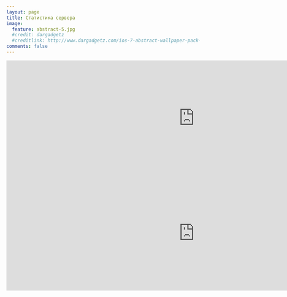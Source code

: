 ```yaml
---
layout: page
title: Статистика сервера
image:
  feature: abstract-5.jpg
  #credit: dargadgetz
  #creditlink: http://www.dargadgetz.com/ios-7-abstract-wallpaper-pack-for-iphone-5-and-ipod-touch-retina/
comments: false
---
```


<center>
<iframe id="iframe1" src="http://terraria-servers.com/statistics/chart/daily/players/178/" height="300" width="980" frameborder="0" marginwidth="0" marginheight="0" scrolling="no"></iframe>

<iframe id="iframe2" src="http://terraria-servers.com/statistics/chart/daily/uptime/178/" height="300" width="980" frameborder="0" marginwidth="0" marginheight="0" scrolling="no"></iframe>
</center>
